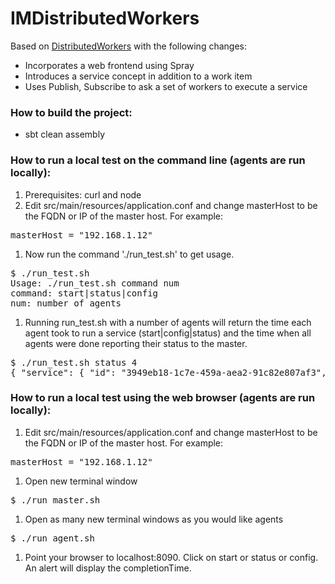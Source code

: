 # IMDistributedWorkers

Based on [DistributedWorkers](http://typesafe.com/activator/template/akka-distributed-workers) with the following changes:
* Incorporates a web frontend using Spray
* Introduces a service concept in addition to a work item
* Uses Publish, Subscribe to ask a set of workers to execute a service

### How to build the project:
* sbt clean assembly

### How to run a local test on the command line (agents are run locally):

1. Prerequisites: curl and node
1. Edit src/main/resources/application.conf and change masterHost to be the FQDN or IP of the master host. For example:
<pre>
masterHost = "192.168.1.12"
</pre>
1. Now run the command './run_test.sh' to get usage. 
<pre>
$ ./run_test.sh
Usage: ./run_test.sh command num
command: start|status|config
num: number of agents
</pre>
1. Running run_test.sh with a number of agents will return the time each agent took to run a service (start|config|status) and the time when all agents were done reporting their status to the master.
<pre>
$ ./run_test.sh status 4
{ "service": { "id": "3949eb18-1c7e-459a-aea2-91c82e807af3", "timesPerWorker": [24, 24, 25, 26], "completionTime": 26}}
</pre>

### How to run a local test using the web browser (agents are run locally):

1. Edit src/main/resources/application.conf and change masterHost to be the FQDN or IP of the master host. For example:
<pre>
masterHost = "192.168.1.12"
</pre>
1. Open new terminal window 
<pre>
$ ./run_master.sh
</pre>
1. Open as many new terminal windows as you would like agents
<pre>
$ ./run_agent.sh
</pre>
1. Point your browser to localhost:8090. Click on start or status or config. An alert will display the completionTime.
